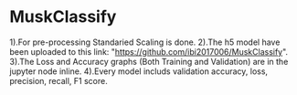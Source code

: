 # MuskClassify

1).For pre-processing Standaried Scaling is done.
2).The h5 model have been uploaded to this link: "https://github.com/ibi2017006/MuskClassify".
3).The Loss and Accuracy graphs (Both Training and Validation) are in the jupyter node inline. 
4).Every model includs validation accuracy, loss, precision, recall, F1 score.
